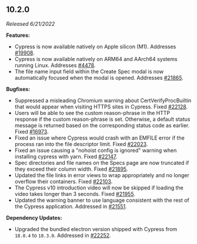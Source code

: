 ## 10.2.0

_Released 6/21/2022_

**Features:**

- Cypress is now available natively on Apple silicon (M1). Addresses
  [#19908](https://github.com/cypress-io/cypress/issues/19908).
- Cypress is now available natively on ARM64 and AArch64 systems running Linux.
  Addresses [#4478](https://github.com/cypress-io/cypress/issues/4478).
- The file name input field within the Create Spec modal is now automatically
  focused when the modal is opened. Addresses
  [#21865](https://github.com/cypress-io/cypress/issues/21865).

**Bugfixes:**

- Suppressed a misleading Chromium warning about CertVerifyProcBuiltin that
  would appear when visiting HTTPS sites in Cypress. Fixed
  [#22128](https://github.com/cypress-io/cypress/discussions/22128).
- Users will be able to see the custom reason-phrase in the HTTP response if the
  custom reason-phrase is set. Otherwise, a default status message is returned
  based on the corresponding status code as earlier. Fixed
  [#16973](https://github.com/cypress-io/cypress/issues/16973).
- Fixed an issue where Cypress would crash with an EMFILE error if the process
  ran into the file descriptor limit. Fixed
  [#22023](https://github.com/cypress-io/cypress/issues/22023).
- Fixed an issue causing a "nohoist config is ignored" warning when installing
  cypress with yarn. Fixed
  [#22147](https://github.com/cypress-io/cypress/issues/22147).
- Spec directories and file names on the Specs page are now truncated if they
  exceed their column width. Fixed
  [#21895](https://github.com/cypress-io/cypress/issues/21895).
- Updated the file links in error views to wrap appropriately and no longer
  overflow their containers. Fixed
  [#22103](https://github.com/cypress-io/cypress/issues/22103).
- The Cypress v10 introduction video will now be skipped if loading the video
  takes longer than 3 seconds. Fixed
  [#21955](https://github.com/cypress-io/cypress/issues/21955).
- Updated the warning banner to use language consistent with the rest of the
  Cypress application. Addressed in
  [#21551](https://github.com/cypress-io/cypress/pull/21551).

**Dependency Updates:**

- Upgraded the bundled electron version shipped with Cypress from `18.0.4` to
  `18.3.0`. Addressed in
  [#22252](https://github.com/cypress-io/cypress/pull/22252).

